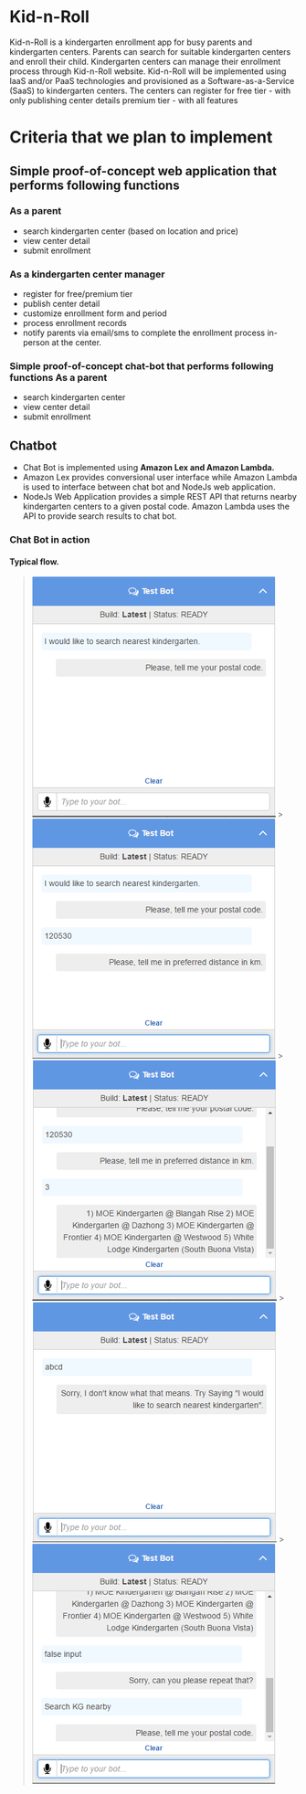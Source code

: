 # Kid-n-Roll

Kid-n-Roll is a kindergarten enrollment app for busy parents and kindergarten centers. Parents can search for suitable kindergarten centers and enroll their child. Kindergarten centers can manage their enrollment process through Kid-n-Roll website.
Kid-n-Roll will be implemented using IaaS and/or PaaS technologies and provisioned as a Software-as-a-Service (SaaS) to kindergarten centers. The centers can register for
free tier - with only publishing center details
premium tier - with all features

# Criteria that we plan to implement

## Simple proof-of-concept web application that performs following functions

### As a parent

- search kindergarten center (based on location and price)
- view center detail
- submit enrollment

### As a kindergarten center manager

- register for free/premium tier
- publish center detail
- customize enrollment form and period
- process enrollment records
- notify parents via email/sms to complete the enrollment process in-person at the center.

### Simple proof-of-concept chat-bot that performs following functions As a parent

- search kindergarten center
- view center detail
- submit enrollment

## Chatbot

- Chat Bot is implemented using **Amazon Lex and Amazon Lambda.**
- Amazon Lex provides conversional user interface while Amazon Lambda is used to interface between chat bot and NodeJs web application.
- NodeJs Web Application provides a simple REST API that returns nearby kindergarten centers to a given postal code. Amazon Lambda uses the API to provide search results to chat bot.

### Chat Bot in action

#### Typical flow.

> ![](screenshots/chatbot/chatbot1.png) > ![](screenshots/chatbot/chatbot2.png) > ![](screenshots/chatbot/chatbot3.png) > ![](screenshots/chatbot/chatbot4.png) > ![](screenshots/chatbot/chatbot5.png)
